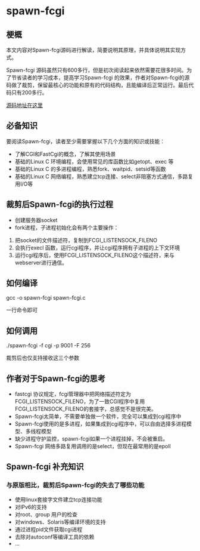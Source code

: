 # spawn-fcgi


## 梗概

本文内容对Spawn-fcgi源码进行解读，简要说明其原理，并具体说明其实现方式。

Spawn-fcgi 源码虽然只有600多行，但是初次阅读起来依然需要花很多时间。为了节省读者的学习成本，提高学习Spawn-fcgi 的效果，作者对Spawn-fcgi的源码做了裁剪，保留最核心的功能和原有的代码结构，且能编译后正常运行。最后代码只有200多行。

[源码地址在这里][1]

## 必备知识

要阅读Spawn-fcgi，读者至少需要掌握以下几个方面的知识或技能：

*   了解CGI和FastCgi的概念，了解其使用场景
*   基础的Linux C 环境编程，会使用常见的库函数比如getopt、exec 等
*   基础的Linux C 的多进程编程，熟悉fork、waitpid、setsid等函数
*   基础的Linux C 网络编程，熟悉建立tcp连接、select非阻塞方式通信，多路复用I/O等

## 裁剪后Spawn-fcgi的执行过程

*   创建服务器socket
*   fork进程，子进程初始化会有两个主要操作：

1.  把socket的文件描述符，复制到FCGI_LISTENSOCK_FILENO
2.  会执行execl 函数，运行cgi程序，并让cgi程序拥有子进程的上下文环境
3.  运行cgi程序后，使用FCGI_LISTENSOCK_FILENO这个描述符，来与webserver进行通信。

## 如何编译

gcc -o spawn-fcgi spawn-fcgi.c

一行命令即可

## 如何调用

./spawn-fcgi -f cgi -p 9001 -F 256

裁剪后也仅支持接收这三个参数

## 作者对于Spawn-fcgi的思考

*   fastcgi 协议规定，fcgi管理器中把网络描述符定为FCGI_LISTENSOCK_FILENO，为了一致CGI程序中复用FCGI_LISTENSOCK_FILENO的套接字，总感觉不是很完美。
*   Spawn-fcgi太简单，不需要单独做一个软件，完全可以集成到cgi程序中
*   Spawn-fcgi使用的是多进程，如果集成到cgi程序中，可以自由选择多进程模型、多线程模型
*   缺少进程守护监控，spawn-fcgi如果一个进程挂掉，不会被重启。
*   Spawn-fcgi 网络多路复用调用的是select，但现在最常用的是epoll

## Spawn-fcgi 补充知识

### 与原版相比，裁剪后Spawn-fcgi的失去了哪些功能

*   使用linux套接字文件建立tcp连接功能
*   对IPv6的支持
*   对root、group 用户的检查
*   对windows、Solaris等编译环境的支持
*   通过进程pid文件获取cgi进程
*   去除对autoconf等编译工具的依赖
*   ...

 [1]: https://github.com/zuocheng-liu/spawn-fcgi
